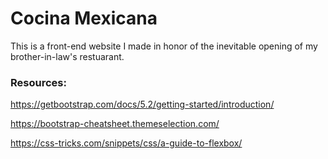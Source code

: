 # Cocina Mexicana 

This is a front-end website I made in honor of the inevitable opening of my brother-in-law's restuarant.

### Resources:

https://getbootstrap.com/docs/5.2/getting-started/introduction/

https://bootstrap-cheatsheet.themeselection.com/

https://css-tricks.com/snippets/css/a-guide-to-flexbox/